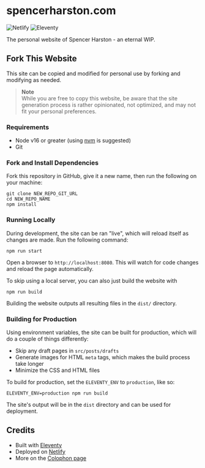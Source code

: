 # spencerharston.com

![Netlify](https://img.shields.io/netlify/5b157e12-c172-4459-880f-c6d18b71ec0f?)
![Eleventy](https://img.shields.io/badge/eleventy-2.0.0-blue)

The personal website of Spencer Harston - an eternal WIP.

## Fork This Website

This site can be copied and modified for personal use by forking and modifying as needed.

> **Note**  
> While you are free to copy this website, be aware that the site generation process is rather opinionated, not optimized, and may not fit your personal preferences.

### Requirements
* Node v16 or greater (using [nvm](https://github.com/nvm-sh/nvm) is suggested)
* Git

### Fork and Install Dependencies

Fork this repository in GitHub, give it a new name, then run the following on your machine:

```
git clone NEW_REPO_GIT_URL
cd NEW_REPO_NAME
npm install
```

### Running Locally

During development, the site can be ran "live", which will reload itself as changes are made. Run the following command:

```
npm run start
```
Open a browser to `http://localhost:8080`. This will watch for code changes and reload the page automatically.

To skip using a local server, you can also just build the website with

```
npm run build
```
Building the website outputs all resulting files in the `dist/` directory.

### Building for Production
Using environment variables, the site can be built for production, which will do a couple of things differently:

 - Skip any draft pages in `src/posts/drafts`
 - Generate images for HTML `meta` tags, which makes the build process take longer
 - Minimize the CSS and HTML files 

To build for production, set the `ELEVENTY_ENV` to `production`, like so:

```
ELEVENTY_ENV=production npm run build
```
The site's output will be in the `dist` directory and can be used for deployment.

## Credits

* Built with [Eleventy](https://www.11ty.dev)
* Deployed on [Netlify](https://www.netlify.com)
* More on the [Colophon page](https://www.spencerharston.com/colophon)